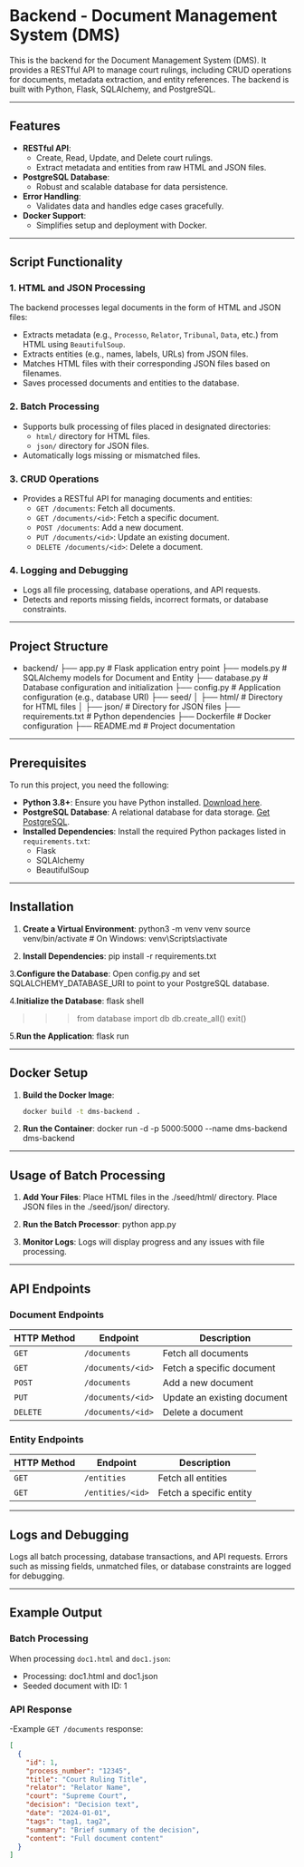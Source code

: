 # Backend - Document Management System (DMS)

This is the backend for the Document Management System (DMS). It provides a RESTful API to manage court rulings, including CRUD operations for documents, metadata extraction, and entity references. The backend is built with Python, Flask, SQLAlchemy, and PostgreSQL.

---

## Features

- **RESTful API**:
  - Create, Read, Update, and Delete court rulings.
  - Extract metadata and entities from raw HTML and JSON files.
- **PostgreSQL Database**:
  - Robust and scalable database for data persistence.
- **Error Handling**:
  - Validates data and handles edge cases gracefully.
- **Docker Support**:
  - Simplifies setup and deployment with Docker.

---

## Script Functionality

### 1. **HTML and JSON Processing**
The backend processes legal documents in the form of HTML and JSON files:
- Extracts metadata (e.g., `Processo`, `Relator`, `Tribunal`, `Data`, etc.) from HTML using `BeautifulSoup`.
- Extracts entities (e.g., names, labels, URLs) from JSON files.
- Matches HTML files with their corresponding JSON files based on filenames.
- Saves processed documents and entities to the database.

### 2. **Batch Processing**
- Supports bulk processing of files placed in designated directories:
  - `html/` directory for HTML files.
  - `json/` directory for JSON files.
- Automatically logs missing or mismatched files.

### 3. **CRUD Operations**
- Provides a RESTful API for managing documents and entities:
  - `GET /documents`: Fetch all documents.
  - `GET /documents/<id>`: Fetch a specific document.
  - `POST /documents`: Add a new document.
  - `PUT /documents/<id>`: Update an existing document.
  - `DELETE /documents/<id>`: Delete a document.

### 4. **Logging and Debugging**
- Logs all file processing, database operations, and API requests.
- Detects and reports missing fields, incorrect formats, or database constraints.

---

## Project Structure

-  backend/
  ├── app.py                    # Flask application entry point
  ├── models.py                 # SQLAlchemy models for Document and Entity
  ├── database.py               # Database configuration and initialization
  ├── config.py                 # Application configuration (e.g., database URI)
  ├── seed/
  │   ├── html/                 # Directory for HTML files
  │   ├── json/                 # Directory for JSON files
  ├── requirements.txt          # Python dependencies
  ├── Dockerfile                # Docker configuration
  ├── README.md                 # Project documentation


---

## Prerequisites

To run this project, you need the following:

- **Python 3.8+**: Ensure you have Python installed. [Download here](https://www.python.org/downloads/).
- **PostgreSQL Database**: A relational database for data storage. [Get PostgreSQL](https://www.postgresql.org/download/).
- **Installed Dependencies**: Install the required Python packages listed in `requirements.txt`:
  - Flask
  - SQLAlchemy
  - BeautifulSoup

---

## Installation

1. **Create a Virtual Environment**:
   python3 -m venv venv
   source venv/bin/activate  # On Windows: venv\Scripts\activate

2. **Install Dependencies**:
  pip install -r requirements.txt
  
3.**Configure the Database**:
  Open config.py and set SQLALCHEMY_DATABASE_URI to point to your PostgreSQL database.

4.**Initialize the Database**:
  flask shell
  >>> from database import db
  >>> db.create_all()
  >>> exit()

5.**Run the Application**:
  flask run

---

## Docker Setup

1. **Build the Docker Image**:
   ```bash
   docker build -t dms-backend .

2. **Run the Container**:
docker run -d -p 5000:5000 --name dms-backend dms-backend

---

## Usage of Batch Processing

1. **Add Your Files**:
  Place HTML files in the ./seed/html/ directory.
  Place JSON files in the ./seed/json/ directory.

2. **Run the Batch Processor**:
  python app.py

3. **Monitor Logs**:
  Logs will display progress and any issues with file processing.

---

## API Endpoints

### Document Endpoints

| HTTP Method | Endpoint             | Description                 |
|-------------|----------------------|-----------------------------|
| `GET`       | `/documents`         | Fetch all documents         |
| `GET`       | `/documents/<id>`    | Fetch a specific document   |
| `POST`      | `/documents`         | Add a new document          |
| `PUT`       | `/documents/<id>`    | Update an existing document |
| `DELETE`    | `/documents/<id>`    | Delete a document           |

### Entity Endpoints

| HTTP Method | Endpoint             | Description                 |
|-------------|----------------------|-----------------------------|
| `GET`       | `/entities`          | Fetch all entities          |
| `GET`       | `/entities/<id>`     | Fetch a specific entity     |


---

## Logs and Debugging

  Logs all batch processing, database transactions, and API requests.
  Errors such as missing fields, unmatched files, or database constraints are logged for debugging.

---

## Example Output

### Batch Processing

   When processing `doc1.html` and `doc1.json`:
  - Processing: doc1.html and doc1.json
  - Seeded document with ID: 1
  

### API Response

  -Example `GET /documents` response:

  ```json
  [
    {
      "id": 1,
      "process_number": "12345",
      "title": "Court Ruling Title",
      "relator": "Relator Name",
      "court": "Supreme Court",
      "decision": "Decision text",
      "date": "2024-01-01",
      "tags": "tag1, tag2",
      "summary": "Brief summary of the decision",
      "content": "Full document content"
    }
  ]